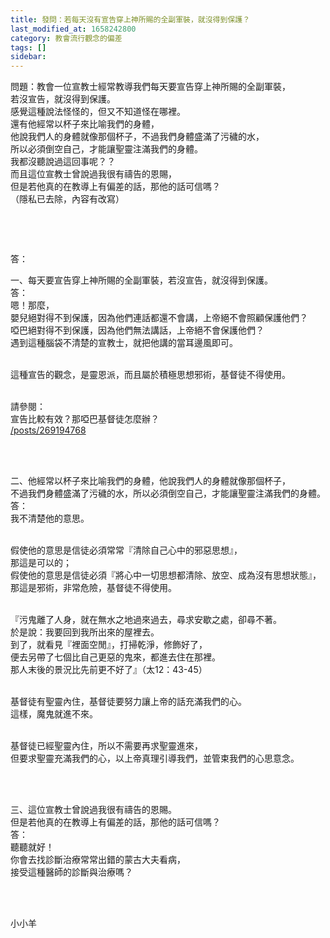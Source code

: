 ```yaml
---
title: 發問：若每天沒有宣告穿上神所賜的全副軍裝，就沒得到保護？
last_modified_at: 1658242800
category: 教會流行觀念的偏差
tags: []
sidebar: 
---
```


<p>問題：教會一位宣教士經常教導我們每天要宣告穿上神所賜的全副軍裝，<br/>
若沒宣告，就沒得到保護。<br/>
感覺這種說法怪怪的，但又不知道怪在哪裡。<br/>
還有他經常以杯子來比喻我們的身體，<br/>
他說我們人的身體就像那個杯子，不過我們身體盛滿了污穢的水，<br/>
所以必須倒空自己，才能讓聖靈注滿我們的身體。<br/>
我都沒聽說過這回事呢？？<br/>
而且這位宣教士曾說過我很有禱告的恩賜，<br/>
但是若他真的在教導上有偏差的話，那他的話可信嗎？<br/>
（隱私已去除，內容有改寫）</p>
<p> </p>
<p> </p>
<p>答：</p>
<p>一、每天要宣告穿上神所賜的全副軍裝，若沒宣告，就沒得到保護。<br/>
答：<br/>
嗯！那麼，<br/>
嬰兒絕對得不到保護，因為他們連話都還不會講，上帝絕不會照顧保護他們？<br/>
啞巴絕對得不到保護，因為他們無法講話，上帝絕不會保護他們？<br/>
遇到這種腦袋不清楚的宣教士，就把他講的當耳邊風即可。<br/>
 </p>
<p>這種宣告的觀念，是靈恩派，而且屬於積極思想邪術，基督徒不得使用。<br/>
 </p>
<p>請參閱：<br/>
宣告比較有效？那啞巴基督徒怎麼辦？<br/>
<a href="/posts/269194768" target="_blank">/posts/269194768</a></p>
<p> </p>
<p><br/>
二、他經常以杯子來比喻我們的身體，他說我們人的身體就像那個杯子，<br/>
不過我們身體盛滿了污穢的水，所以必須倒空自己，才能讓聖靈注滿我們的身體。<br/>
答：<br/>
我不清楚他的意思。</p>
<p><br/>
假使他的意思是信徒必須常常『清除自己心中的邪惡思想』，<br/>
那這是可以的；<br/>
假使他的意思是信徒必須『將心中一切思想都清除、放空、成為沒有思想狀態』，<br/>
那這是邪術，非常危險，基督徒不得使用。</p>
<p> <br/>
『污鬼離了人身，就在無水之地過來過去，尋求安歇之處，卻尋不著。<br/>
於是說：我要回到我所出來的屋裡去。<br/>
到了，就看見『裡面空閒』，打掃乾淨，修飾好了，<br/>
便去另帶了七個比自己更惡的鬼來，都進去住在那裡。<br/>
那人末後的景況比先前更不好了』（太12：43-45）</p>
<p> <br/>
基督徒有聖靈內住，基督徒要努力讓上帝的話充滿我們的心。<br/>
這樣，魔鬼就進不來。</p>
<p><br/>
基督徒已經聖靈內住，所以不需要再求聖靈進來，<br/>
但要求聖靈充滿我們的心，以上帝真理引導我們，並管束我們的心思意念。</p>
<p> </p>
<p> <br/>
三、這位宣教士曾說過我很有禱告的恩賜。<br/>
但是若他真的在教導上有偏差的話，那他的話可信嗎？<br/>
答：<br/>
聽聽就好！<br/>
你會去找診斷治療常常出錯的蒙古大夫看病，<br/>
接受這種醫師的診斷與治療嗎？<br/>
 </p>
<p> </p>
<p>小小羊</p>
<p> </p>
